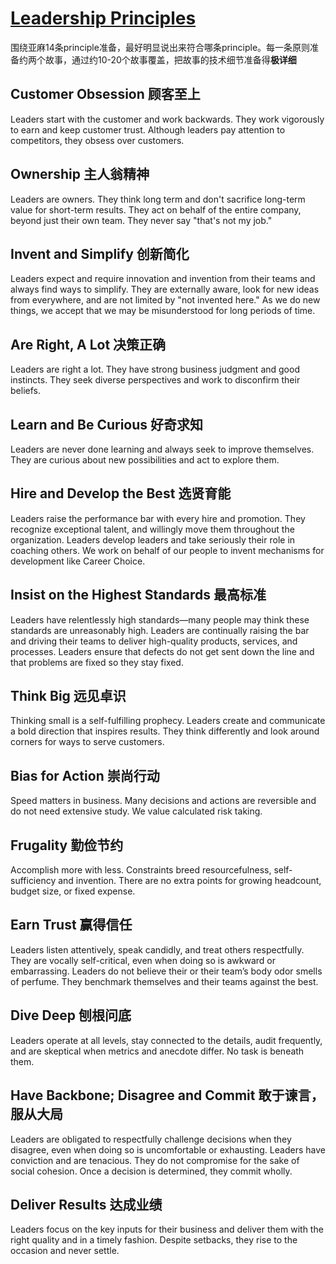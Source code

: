 # [Leadership Principles](https://www.amazon.jobs/content/en/our-workplace/leadership-principles)

围绕亚麻14条principle准备，最好明显说出来符合哪条principle。每一条原则准备约两个故事，通过约10-20个故事覆盖，把故事的技术细节准备得**极详细**

## Customer Obsession 顾客至上
Leaders start with the customer and work backwards. They work vigorously to earn and keep customer trust. Although leaders pay attention to competitors, they obsess over customers.


## Ownership 主人翁精神
Leaders are owners. They think long term and don't sacrifice long-term value for short-term results. They act on behalf of the entire company, beyond just their own team. They never say "that's not my job."


## Invent and Simplify 创新简化
Leaders expect and require innovation and invention from their teams and always find ways to simplify. They are externally aware, look for new ideas from everywhere, and are not limited by "not invented here." As we do new things, we accept that we may be misunderstood for long periods of time.


## Are Right, A Lot 决策正确
Leaders are right a lot. They have strong business judgment and good instincts. They seek diverse perspectives and work to disconfirm their beliefs.


## Learn and Be Curious 好奇求知
Leaders are never done learning and always seek to improve themselves. They are curious about new possibilities and act to explore them.


## Hire and Develop the Best 选贤育能
Leaders raise the performance bar with every hire and promotion. They recognize exceptional talent, and willingly move them throughout the organization. Leaders develop leaders and take seriously their role in coaching others. We work on behalf of our people to invent mechanisms for development like Career Choice.


## Insist on the Highest Standards 最高标准
Leaders have relentlessly high standards—many people may think these standards are unreasonably high. Leaders are continually raising the bar and driving their teams to deliver high-quality products, services, and processes. Leaders ensure that defects do not get sent down the line and that problems are fixed so they stay fixed.


## Think Big 远见卓识
Thinking small is a self-fulfilling prophecy. Leaders create and communicate a bold direction that inspires results. They think differently and look around corners for ways to serve customers.


## Bias for Action 崇尚行动
Speed matters in business. Many decisions and actions are reversible and do not need extensive study. We value calculated risk taking.


## Frugality 勤俭节约
Accomplish more with less. Constraints breed resourcefulness, self-sufficiency and invention. There are no extra points for growing headcount, budget size, or fixed expense.


## Earn Trust 赢得信任
Leaders listen attentively, speak candidly, and treat others respectfully. They are vocally self-critical, even when doing so is awkward or embarrassing. Leaders do not believe their or their team’s body odor smells of perfume. They benchmark themselves and their teams against the best.


## Dive Deep 刨根问底
Leaders operate at all levels, stay connected to the details, audit frequently, and are skeptical when metrics and anecdote differ. No task is beneath them.


## Have Backbone; Disagree and Commit 敢于谏言，服从大局
Leaders are obligated to respectfully challenge decisions when they disagree, even when doing so is uncomfortable or exhausting. Leaders have conviction and are tenacious. They do not compromise for the sake of social cohesion. Once a decision is determined, they commit wholly.


## Deliver Results 达成业绩
Leaders focus on the key inputs for their business and deliver them with the right quality and in a timely fashion. Despite setbacks, they rise to the occasion and never settle.
